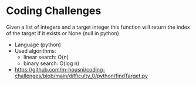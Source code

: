 # Coding Challenges
Given a list of integers and a target integer this function will return the index of the target if it exists or None (null in python)
* Language (python)
* Used algorithms: 
  * linear search: O(n)
  * binary search: O(log n)
* https://github.com/m-housni/coding-challenges/blob/main/difficulty_0/python/findTarget.py
